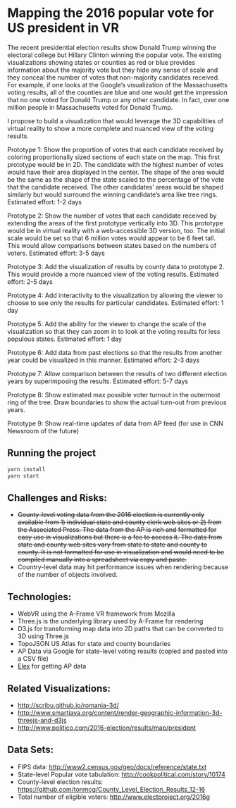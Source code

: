 # Mapping the 2016 popular vote for US president in VR
 
The recent presidential election results show Donald Trump winning the electoral college but Hillary Clinton winning the popular vote.  The existing visualizations showing states or counties as red or blue provides information about the majority vote but they hide any sense of scale and they conceal the number of votes that non-majority candidates received.  For example, if one looks at the Google’s visualization of the Massachusetts voting results, all of the counties are blue and one would get the impression that no one voted for Donald Trump or any other candidate.  In fact, over one million people in Massachusetts voted for Donald Trump. 
 
I propose to build a visualization that would leverage the 3D capabilities of virtual reality to show a more complete and nuanced view of the voting results.
 
Prototype 1:  Show the proportion of votes that each candidate received by coloring proportionally sized sections of each state on the map.  This first prototype would be in 2D.  The candidate with the highest number of votes would have their area displayed in the center.  The shape of the area would be the same as the shape of the state scaled to the percentage of the vote that the candidate received.  The other candidates’ areas would be shaped similarly but would surround the winning candidate’s area like tree rings. Estimated effort: 1-2 days
 
Prototype 2: Show the number of votes that each candidate received by extending the areas of the first prototype vertically into 3D.  This prototype would be in virtual reality with a web-accessible 3D version, too.  The initial scale would be set so that 6 million votes would appear to be 6 feet tall.  This would allow comparisons between states based on the numbers of voters.  Estimated effort: 3-5 days
 
Prototype 3: Add the visualization of results by county data to prototype 2.  This would provide a more nuanced view of the voting results.  Estimated effort: 2-5 days
 
Prototype 4:  Add interactivity to the visualization by allowing the viewer to choose to see only the results for particular candidates.  Estimated effort: 1 day
 
Prototype 5: Add the ability for the viewer to change the scale of the visualization so that they can zoom in to look at the voting results for less populous states.  Estimated effort: 1 day
 
Prototype 6: Add data from past elections so that the results from another year could be visualized in this manner.  Estimated effort: 2-3 days
 
Prototype 7: Allow comparison between the results of two different election years by superimposing the results.  Estimated effort: 5-7 days
 
Prototype 8: Show estimated max possible voter turnout in the outermost ring of the tree. Draw boundaries to show the actual turn-out from previous years.

Prototype 9: Show real-time updates of data from AP feed (for use in CNN Newsroom of the future)

## Running the project

```bash
yarn install
yarn start
```

## Challenges and Risks:
* ~~County-level voting data from the 2016 election is currently only available from 1) individual state and county clerk web sites or 2) from the Associated Press.  The data from the AP is rich and formatted for easy use in visualizations but there is a fee to access it.  The data from state and county web sites vary from state to state and county to county.  It is not formatted for use in visualization and would need to be compiled manually into a spreadsheet via copy and paste.~~
* Country-level data may hit performance issues when rendering because of the number of objects involved.
 
## Technologies:
* WebVR using the A-Frame VR framework from Mozilla
* Three.js is the underlying library used by A-Frame for rendering
* D3.js for transforming map data into 2D paths that can be converted to 3D using Three.js
* TopoJSON US Atlas for state and county boundaries
* AP Data via Google for state-level voting results (copied and pasted into a CSV file)
* [Elex](https://source.opennews.org/en-US/articles/introducing-elex-tool-make-election-coverage-bette/) for getting AP data
 
## Related Visualizations:
* http://scribu.github.io/romania-3d/
* http://www.smartjava.org/content/render-geographic-information-3d-threejs-and-d3js
* http://www.politico.com/2016-election/results/map/president

## Data Sets: 
* FIPS data: http://www2.census.gov/geo/docs/reference/state.txt
* State-level Popular vote tabulation: http://cookpolitical.com/story/10174
* County-level election results: https://github.com/tonmcg/County_Level_Election_Results_12-16
* Total number of eligible voters: http://www.electproject.org/2016g
